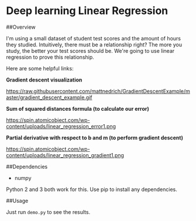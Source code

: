 # Deep learning Linear Regression

##Overview

I'm using a small dataset of student test scores and the amount of hours they studied. Intuitively, there must be a relationship right? The more you study, the better your test scores should be. We're going to use linear regression to prove this relationship.

Here are some helpful links:

**Gradient descent visualization**

https://raw.githubusercontent.com/mattnedrich/GradientDescentExample/master/gradient_descent_example.gif

**Sum of squared distances formula (to calculate our error)**

https://spin.atomicobject.com/wp-content/uploads/linear_regression_error1.png

**Partial derivative with respect to b and m (to perform gradient descent)**

https://spin.atomicobject.com/wp-content/uploads/linear_regression_gradient1.png

##Dependencies

* numpy

Python 2 and 3 both work for this. Use pip to install any dependencies.

##Usage

Just run `demo.py` to see the results.
